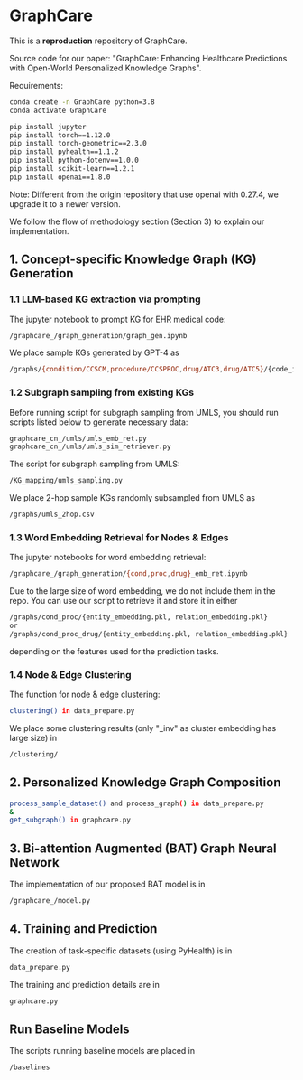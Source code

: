 # GraphCare

This is a **reproduction** repository of GraphCare.

Source code for our paper: "GraphCare: Enhancing Healthcare Predictions with
Open-World Personalized Knowledge Graphs".

Requirements:

``` bash
conda create -n GraphCare python=3.8
conda activate GraphCare
```

``` bash
pip install jupyter
pip install torch==1.12.0
pip install torch-geometric==2.3.0
pip install pyhealth==1.1.2
pip install python-dotenv==1.0.0
pip install scikit-learn==1.2.1
pip install openai==1.8.0
```

Note: Different from the origin repository that use openai with 0.27.4, we upgrade it to a newer version.

We follow the flow of methodology section (Section 3) to explain our implementation.

## 1. Concept-specific Knowledge Graph (KG) Generation

### 1.1 LLM-based KG extraction via prompting

The jupyter notebook to prompt KG for EHR medical code:

``` bash
/graphcare_/graph_generation/graph_gen.ipynb
```

We place sample KGs generated by GPT-4 as 

``` bash
/graphs/{condition/CCSCM,procedure/CCSPROC,drug/ATC3,drug/ATC5}/{code_id}.txt
```

### 1.2 Subgraph sampling from existing KGs

Before running script for subgraph sampling from UMLS, you should run scripts listed below to generate necessary data:

```bash
graphcare_cn_/umls/umls_emb_ret.py
graphcare_cn_/umls/umls_sim_retriever.py
```

The script for subgraph sampling from UMLS:

``` bash
/KG_mapping/umls_sampling.py
```

We place 2-hop sample KGs randomly subsampled from UMLS as 
``` bash
/graphs/umls_2hop.csv
```

### 1.3 Word Embedding Retrieval for Nodes & Edges
The jupyter notebooks for word embedding retrieval:
``` bash
/graphcare_/graph_generation/{cond,proc,drug}_emb_ret.ipynb
```
Due to the large size of word embedding, we do not include them in the repo. You can use our script to retrieve it and store it in either 
``` bash
/graphs/cond_proc/{entity_embedding.pkl, relation_embedding.pkl}
or
/graphs/cond_proc_drug/{entity_embedding.pkl, relation_embedding.pkl}
```
depending on the features used for the prediction tasks.

### 1.4 Node & Edge Clustering
The function for node & edge clustering:
``` bash
clustering() in data_prepare.py
```
We place some clustering results (only "_inv" as cluster embedding has large size) in 
``` bash
/clustering/
```

## 2. Personalized Knowledge Graph Composition
``` bash
process_sample_dataset() and process_graph() in data_prepare.py
&
get_subgraph() in graphcare.py
```

## 3. Bi-attention Augmented (BAT) Graph Neural Network
The implementation of our proposed BAT model is in
``` bash
/graphcare_/model.py
```

## 4. Training and Prediction
The creation of task-specific datasets (using PyHealth) is in 
``` bash
data_prepare.py
```
The training and prediction details are in
``` bash
graphcare.py
```

## Run Baseline Models
The scripts running baseline models are placed in 
``` bash
/baselines
```
